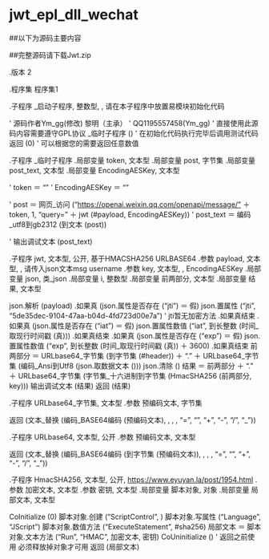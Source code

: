  # jwt_epl_dll_wechat

 ##以下为源码主要内容

 ##完整源码请下载Jwt.zip

.版本 2

.程序集 程序集1

.子程序 _启动子程序, 整数型, , 请在本子程序中放置易模块初始化代码

' 源码作者Ym_gg(修改) 黎明（主承）
' QQ1195557458(Ym_gg)
' 直接使用此源码内容需要遵守GPL协议
_临时子程序 ()  ' 在初始化代码执行完毕后调用测试代码
返回 (0)  ' 可以根据您的需要返回任意数值

.子程序 _临时子程序
.局部变量 token, 文本型
.局部变量 post, 字节集
.局部变量 post_text, 文本型
.局部变量 EncodingAESKey, 文本型

' token ＝ “”
' EncodingAESKey ＝ “”

' post ＝ 网页_访问 (“https://openai.weixin.qq.com/openapi/message/” ＋ token, 1, “query=” ＋ jwt (#payload, EncodingAESKey))
' post_text ＝ 编码_utf8到gb2312 (到文本 (post))

' 输出调试文本 (post_text)

.子程序 jwt, 文本型, 公开, 基于HMACSHA256 URLBASE64
.参数 payload, 文本型, , 请传入json文本msg username
.参数 key, 文本型, , EncodingAESKey
.局部变量 json, 类_json
.局部变量 i, 整数型
.局部变量 前两部分, 文本型
.局部变量 结果, 文本型


json.解析 (payload)
.如果真 (json.属性是否存在 (“jti”) ＝ 假)
    json.置属性 (“jti”, “5de35dec-9104-47aa-b04d-4fd723d00e7a”)  ' jti暂无加密方法
.如果真结束
.如果真 (json.属性是否存在 (“iat”) ＝ 假)
    json.置属性数值 (“iat”, 到长整数 (时间_取现行时间戳 (真)))
.如果真结束
.如果真 (json.属性是否存在 (“exp”) ＝ 假)
    json.置属性数值 (“exp”, 到长整数 (时间_取现行时间戳 (真)) ＋ 3600)
.如果真结束
前两部分 ＝ URLbase64_字节集 (到字节集 (#header)) ＋ “.” ＋ URLbase64_字节集 (编码_Ansi到Utf8 (json.取数据文本 ()))
json.清除 ()
结果 ＝ 前两部分 ＋ “.” ＋ URLbase64_字节集 (字节集_十六进制到字节集 (HmacSHA256 (前两部分, key)))
输出调试文本 (结果)
返回 (结果)


.子程序 URLbase64_字节集, 文本型
.参数 预编码文本, 字节集

返回 (文本_替换 (编码_BASE64编码 (预编码文本), , , , “=”, “”, “+”, “-”, “/”, “_”))


.子程序 URLbase64, 文本型, 公开
.参数 预编码文本, 文本型

返回 (文本_替换 (编码_BASE64编码 (到字节集 (预编码文本)), , , , “=”, “”, “+”, “-”, “/”, “_”))



.子程序 HmacSHA256, 文本型, 公开, https://www.eyuyan.la/post/1954.html
.参数 加密文本, 文本型
.参数 密钥, 文本型
.局部变量 脚本对象, 对象
.局部变量 局部文本, 文本型

CoInitialize (0)
脚本对象.创建 (“ScriptControl”, )
脚本对象.写属性 (“Language”, “JScript”)
脚本对象.数值方法 (“ExecuteStatement”, #sha256)
局部文本 ＝ 脚本对象.文本方法 (“Run”, “HMAC”, 加密文本, 密钥)
CoUninitialize ()  ' 返回之前使用 必须释放掉对象才可用
返回 (局部文本)
